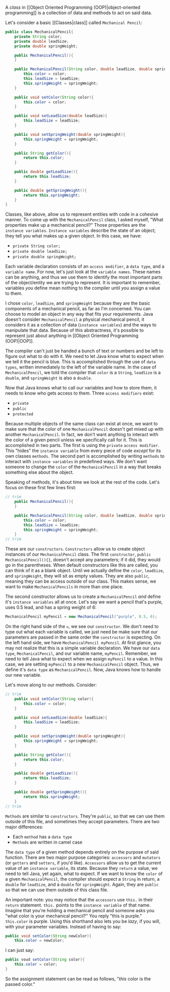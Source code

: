 A _class_ in [[Object Oriented Programming (OOP)|object-oriented programming]] is a collection of data and methods to act on said data.

Let's consider a basic [[Classes|class]] called `Mechanical Pencil`:
```java
public class MechanicalPencil{
	private String color;
	private double leadSize;
	private double springWeight;

	public MechanicalPencil(){
	}

	public MechanicalPencil(String color, double leadSize, double springWeight){
		this.color = color;
		this.leadSize = leadSize;
		this.springWeight = springWeight;
	}

	public void setColor(String color){
		this.color = color;	
	}

	public void setLeadSize(double leadSize){
		this.leadSize = leadSize;
	}

	public void setSpringWeight(double springWeight){
		this.springWeight = springWeight;
	}

	public String getColor(){
		return this.color;
	}

	public double getLeadSize(){
		return this.leadSize;
	}

	public double getSpringWeight(){
		return this.springWeight;
	}
}
```

Classes, like above, allow us to represent entities with code in a cohesive manner. To come up with the `MechanicalPencil` class, I asked myself, "What properties make up a mechanical pencil?" Those properties are the `instance variables`. `Instance variables` describe the state of an object; they tell you what makes up a given object. In this case, we have:
- `private String color;`
- `private double leadSize;`
- `private double springWeight;`

Each variable declaration consists of an `access modifier`, a `data type`, and a `variable name`. For now, let's just look at the `variable names`. These names can be anything, and thus we use them to identify the most important parts of the object/entity we are trying to represent. It is important to remember, variables _you_ define mean nothing to the compiler until _you_ assign a value to them. 

I chose `color`, `leadSize`, and `springWeight` because they are the basic components of a mechanical pencil, as far as I'm concerned. You can choose to model an object in any way that fits your requirements. Java doesn't consider `MechanicalPencil` a physical mechanical pencil, it considers it as a collection of data (`instance variables`) and the ways to manipulate that data. Because of this abstractness, it's possible to represent just about anything in [[Object Oriented Programming (OOP)|OOP]].

The compiler can't just be handed a bunch of text or numbers and be left to figure out what to do with it. We need to let Java know what to expect when we tell it the pencil is blue. This is accomplished through the use of `data types`, written immediately to the left of the variable name. In the case of `MechanicalPencil`, we told the compiler that `color` is a `String`, `leadSize` is a `double`, and `springWeight` is also a `double`. 

Now that Java knows what to call our variables and how to store them, it needs to know who gets access to them. Three `access modifiers` exist:
- `private`
- `public`
- `protected`

Because multiple objects of the same class can exist at once, we want to make sure that the color of one `MechanicalPencil` doesn't get mixed up with another `MechanicalPencil`. In fact, we don't want anything to interact with the color of a given pencil unless we specifically call for it. This is accomplished in two parts. The first is using the `private` `access modifier`. This "hides" the `instance variable` from every piece of code _except_ for its own classes `methods`. The second part is accomplished by writing `methods` to interact with `instance variables` in predefined ways. We don't want someone to change the `color` of the `MechanicalPencil` in a way that breaks something else about the object. 

Speaking of methods, it's about time we look at the rest of the code. Let's focus on these first few lines first:
```java
// trim
	public MechanicalPencil(){
	}

	public MechanicalPencil(String color, double leadSize, double springWeight){
		this.color = color;
		this.leadSize = leadSize;
		this.springWeight = springWeight;
	}
// trim
```
These are our `constructors`. `Constructors` allow us to create object instances of our `MechanicalPencil` class. The first `constructor`, `public MechanicalPencil(){}`, doesn't accept any parameters; if it did, they would go in the parentheses. When default constructors like this are called, you can think of it as a blank object. Until we actually define the `color`, `leadSize`, and `springWeight`, they will sit as empty values. They are also `public`, meaning they can be access outside of our class. This makes sense, we want to make `MechanicalPencils` in more than one place.

The second constructor allows us to create a `MechanicalPencil` _and_ define it's `instance variables` all at once. Let's say we want a pencil that's purple, uses 0.5 lead, and has a spring weight of 6:
```java
MechanicalPencil myPencil = new MechanicalPencil("purple", 0.5, 6);
```
On the right hand side of the `=`, we see our `constructor`. We don't need to type out what each variable is called, we just need be make sure that our parameters are passed in the same order the `constructor` is expecting. On the left hand side, we have `MechanicalPencil myPencil`. At first glance, you may not realize that this is a simple variable declaration. We have our `data type`, `MechanicalPencil`, and our variable name, `myPencil`. Remember, we need to tell Java what to expect when we assign `myPencil` to a value. In this case, we are setting `myPencil` to a new `MechanicalPencil` object. Thus, we define it's `data type` as `MechanicalPencil`. Now, Java knows how to handle our new variable.

Let's move along to our methods. Consider:
```java
// trim
	public void setColor(String color){
		this.color = color;	
	}

	public void setLeadSize(double leadSize){
		this.leadSize = leadSize;
	}

	public void setSpringWeight(double springWeight){
		this.springWeight = springWeight;
	}

	public String getColor(){
		return this.color;
	}

	public double getLeadSize(){
		return this.leadSize;
	}

	public double getSpringWeight(){
		return this.springWeight;
	}
// trim
```
`Methods` are similar to `constructors`. They're `public`, so that we can use them outside of this file, and sometimes they accept parameters. There are two major differences:
- Each `method` has a `data type`
- `Methods` are written in camel case

The `data type` of a given method depends entirely on the purpose of said function. There are two major purpose categories: `accessors` and `mutators` (or `getters` and `setters`, if you'd like). `Accessors` allow us to get the current value of an `instance variable`, its state. Because they `return` a value, we need to tell Java, yet again, what to expect. If we want to know the `color` of a given `MechanicalPencil`, the compiler should expect a `String` in return, a `double` for `leadSize`, and a `double` for `springWeight`. Again, they are `public` so that we can use them outside of this class file. 

An important note: you may notice that the `accessors` use `this.` in their `return` statement. `this.` points to the `instance variable` of that name. Imagine that you're holding a mechanical pencil and someone asks you "what color is your mechanical pencil?" You reply "this is purple." `this.color` is purple. Using this shorthand also lets you be _lazy_, if you will, with your parameter variables. Instead of having to say:
```java
public void setColor(String newColor){
	this.color = newColor;
```
I can just say:
```java
public voud setColor(String color){
	this.color = color;
}
```
So the assignment statement can be read as follows, "_this_ color is the passed color." 